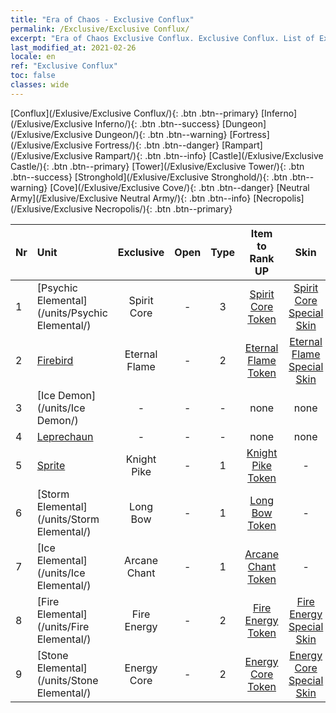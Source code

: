 ```yaml
---
title: "Era of Chaos - Exclusive Conflux"
permalink: /Exclusive/Exclusive Conflux/
excerpt: "Era of Chaos Exclusive Conflux. Exclusive Conflux. List of Exclusive Confluxin Era of Chaos"
last_modified_at: 2021-02-26
locale: en
ref: "Exclusive Conflux"
toc: false
classes: wide
---
```

 [Conflux](/Exlusive/Exclusive Conflux/){: .btn .btn--primary} [Inferno](/Exlusive/Exclusive Inferno/){: .btn .btn--success} [Dungeon](/Exlusive/Exclusive Dungeon/){: .btn .btn--warning} [Fortress](/Exlusive/Exclusive Fortress/){: .btn .btn--danger} [Rampart](/Exlusive/Exclusive Rampart/){: .btn .btn--info} [Castle](/Exlusive/Exclusive Castle/){: .btn .btn--primary} [Tower](/Exlusive/Exclusive Tower/){: .btn .btn--success} [Stronghold](/Exlusive/Exclusive Stronghold/){: .btn .btn--warning} [Cove](/Exlusive/Exclusive Cove/){: .btn .btn--danger} [Neutral Army](/Exlusive/Exclusive Neutral Army/){: .btn .btn--info} [Necropolis](/Exlusive/Exclusive Necropolis/){: .btn .btn--primary} 

  | Nr |         Unit        |   Exclusive   | Open  |    Type   |  Item to Rank UP      |  Skin   |
  |:---|:--------------------|:-------------:|:-----:|:---------:|:---------------------:|:-------:|
  | 1 | [Psychic Elemental](/units/Psychic Elemental/) | Spirit Core | - | 3 | [Spirit Core Token](/Items/con_595/) | [Spirit Core Special Skin](/Items/con_639/) |
  | 2 | [Firebird](/units/Firebird/) | Eternal Flame | - | 2 | [Eternal Flame Token](/Items/con_967/) | [Eternal Flame Special Skin](/Items/con_317/) |
  | 3 | [Ice Demon](/units/Ice Demon/) | - | - | - | none | none |
  | 4 | [Leprechaun](/units/Leprechaun/) | - | - | - | none | none |
  | 5 | [Sprite](/units/Sprite/) | Knight Pike | - | 1 | [Knight Pike Token](/Items/con_210/) | - |
  | 6 | [Storm Elemental](/units/Storm Elemental/) | Long Bow | - | 1 | [Long Bow Token](/Items/con_134/) | - |
  | 7 | [Ice Elemental](/units/Ice Elemental/) | Arcane Chant | - | 1 | [Arcane Chant Token](/Items/con_122/) | - |
  | 8 | [Fire Elemental](/units/Fire Elemental/) | Fire Energy | - | 2 | [Fire Energy Token](/Items/con_1275/) | [Fire Energy Special Skin](/Items/con_1296/) |
  | 9 | [Stone Elemental](/units/Stone Elemental/) | Energy Core | - | 2 | [Energy Core Token](/Items/con_203/) | [Energy Core Special Skin](/Items/con_950/) |
